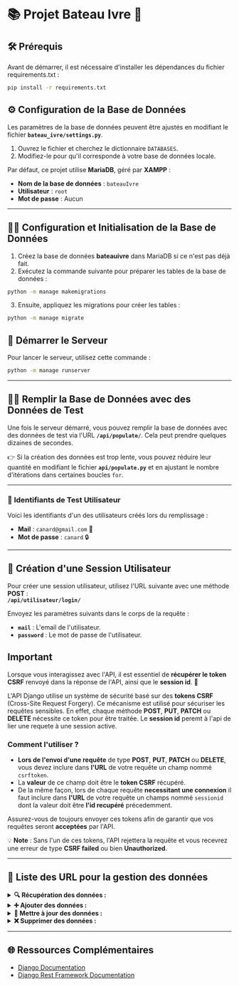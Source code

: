 # 📚 **Projet Bateau Ivre** 🚤

## 🛠 **Prérequis**

Avant de démarrer, il est nécessaire d'installer les dépendances du fichier requirements.txt :

```bash
pip install -r requirements.txt
```

## ⚙️ **Configuration de la Base de Données**

Les paramètres de la base de données peuvent être ajustés en modifiant le fichier **`bateau_ivre/settings.py`**.

1. Ouvrez le fichier et cherchez le dictionnaire `DATABASES`.
2. Modifiez-le pour qu'il corresponde à votre base de données locale.

Par défaut, ce projet utilise **MariaDB**, géré par **XAMPP** :
- **Nom de la base de données** : `bateauIvre`
- **Utilisateur** : `root`
- **Mot de passe** : Aucun

---

## 🧑‍💻 **Configuration et Initialisation de la Base de Données**

1. Créez la base de données **bateauivre** dans MariaDB si ce n'est pas déjà fait.
2. Exécutez la commande suivante pour préparer les tables de la base de données :

```bash
python -m manage makemigrations
```

3. Ensuite, appliquez les migrations pour créer les tables :
```bash
python -m manage migrate
```

## 🚀 **Démarrer le Serveur**

Pour lancer le serveur, utilisez cette commande :
```bash
python -m manage runserver
```

---

## 🧑‍🔬 **Remplir la Base de Données avec des Données de Test**

Une fois le serveur démarré, vous pouvez remplir la base de données avec des données de test via l'URL **`/api/populate/`**. Cela peut prendre quelques dizaines de secondes.

👉 Si la création des données est trop lente, vous pouvez réduire leur quantité en modifiant le fichier **`api/populate.py`** et en ajustant le nombre d'itérations dans certaines boucles `for`.

---

### 🔑 **Identifiants de Test Utilisateur**

Voici les identifiants d'un des utilisateurs créés lors du remplissage :

- **Mail** : `canard@gmail.com` 🦆  
- **Mot de passe** : `canard` 🔒

---

## 🔑 **Création d'une Session Utilisateur**

Pour créer une session utilisateur, utilisez l'URL suivante avec une méthode **POST** :  
**`/api/utilisateur/login/`**

Envoyez les paramètres suivants dans le corps de la requête :
- **`mail`** : L'email de l'utilisateur.
- **`password`** : Le mot de passe de l'utilisateur.

## **Important**

Lorsque vous interagissez avec l'API, il est essentiel de **récupérer le token CSRF** renvoyé dans la réponse de l'API, ainsi que le **session id**. 🦆

L'API Django utilise un système de sécurité basé sur des **tokens CSRF** (Cross-Site Request Forgery). Ce mécanisme est utilisé pour sécuriser les requêtes sensibles. En effet, chaque méthode **POST**, **PUT**, **PATCH** ou **DELETE** nécessite ce token pour être traitée.
Le **session id** peremt à l'api de lier une requete à une session active.

### Comment l'utiliser ?
- **Lors de l'envoi d'une requête** de type **POST**, **PUT**, **PATCH** ou **DELETE**, vous devez inclure dans **l'URL** de votre requête un champ nommé `csrftoken`.
- La **valeur** de ce champ doit être le **token CSRF** récupéré.
- De la même façon, lors de chaque requête **necessitant une connexion** il faut inclure dans **l'URL** de votre requête un champs nommé `sessionid` dont la valeur doit être **l'id recupéré** précedemment.

Assurez-vous de toujours envoyer ces tokens afin de garantir que vos requêtes seront **acceptées** par l'API.

💡 **Note** : Sans l'un de ces tokens, l'API rejettera la requête et vous recevrez une erreur de type **CSRF failed** ou bien **Unauthorized**.

---

## 📑 **Liste des URL pour la gestion des données** 


<details>
<summary><strong>🔍 Récupération des données :</strong></summary>

#### 🧑‍💻 **Obtenir les informations de l'utilisateur connecté**  
🔹 **URL** : `/api/utilisateur/getLoginUser/`  
🔹 **Accès** : 🔒 Requiert une connexion  
🔹 **Méthode** : **GET**  
🔹 **Description** :  Permet de récupérer les informations de base sur l'utilisateur actuellement connecté, telles que :  **Nom, prénom, ville, etc.**  

---

#### 🎯 **Rechercher dans une table avec filtres avancés**  
🔹 **URLS** : `/api/utilisateur/getUser/`, `/api/societaire/getSocietaire/`, `/api/partSocial/getPartSocial/`, `/api/evenement/getEvenement/`, `/api/evenement/getReserve/`, `/api/chaloupe/getChaloupe/`, `/api/chaloupe/getRejoint/`, `/api/connexion/getConnexion/`, `/api/connexion/getHistorique/`  
🔹 **Accès** : 🔒 Requiert une connexion  (excepté **`/api/evenement/getEvenement/`**)  
🔹 **Méthode** : **GET**  
🔹 **Description** :  Permet de selectionner des entrées d'une table via des filtres et de les récuperer.
<details>
<summary><b>🔹Paramètres requis dans le body :</b></summary>

| Champ   | Type    | Description |
|---------|--------|-------------|
| `colonne` | `list[str]` | Liste des colonnes sur lesquelles appliquer les filtres |
| `filtre`  | `list[str]` | Liste des valeurs utilisées pour filtrer les résultats |
| `mode`    | `list[str]` | Méthode de filtrage appliquée |

🔹 **Modes de filtrage disponibles** :  
| Mode | Signification |
|------|--------------|
| `==`  | Égal à |
| `<=`  | Inférieur ou égal |
| `<`   | Strictement inférieur |
| `>=`  | Supérieur ou égal |
| `>`   | Strictement supérieur |
| `^`   | Contient |

✅ **Exemple d'utilisation** :  
Si tu veux récupérer tous les utilisateurs **nommés "Duck"** qui habitent **à Paris**, en **mode strictement égal** :  
```json
URL : "/api/utilisateur/getUser/"

body : {
  "colonne": ["nom", "ville"],
  "filtre": ["Duck", "Paris"],
  "mode": ["==", "=="]
}
```

</details>

---

</details>

<details>
<summary><strong>➕ Ajouter des données :</strong></summary>

- [Liste des URLs d'ajout] 👇
- `api/utilisateur/addUser/`
- `api/societaire/addSocietaire/`

</details>

<details>
<summary><strong>🔄 Mettre à jour des données :</strong></summary>

- [Liste des URLs de maj] 👇
- `api/utilisateur/updateSelfPassword/`
- `api/utilisateur/updateUserPassword/`
- `api/utilisateur/updateUser/`
- `api/societaire/updateSocietaire/`


</details>

<details>
<summary><strong>❌ Supprimer des données :</strong></summary>

- [Liste des URLs de supression] 👇
- `api/utilisateur/deleteUser/`
- `api/societaire/deleteSocietaire/`


</details>

---

## 🌐 **Ressources Complémentaires**

- [Django Documentation](https://docs.djangoproject.com/)
- [Django Rest Framework Documentation](https://www.django-rest-framework.org/)

